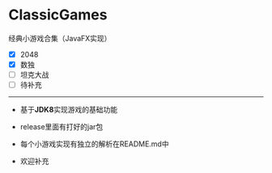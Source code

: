 # ClassicGames
经典小游戏合集（JavaFX实现）

- [x] 2048
- [x] 数独
- [ ] 坦克大战
- [ ] 待补充

---

- 基于**JDK8**实现游戏的基础功能

- release里面有打好的jar包

- 每个小游戏实现有独立的解析在README.md中

- 欢迎补充


